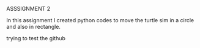 ASSSIGNMENT 2

In this assignment I created python codes to move the turtle sim in a circle and also in rectangle.


trying to test the github

